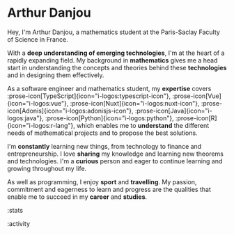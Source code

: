 # Arthur Danjou

Hey, I'm Arthur Danjou, a mathematics student at the Paris-Saclay Faculty of Science in France.

With a **deep understanding of emerging technologies**, I'm at the heart of a rapidly expanding field. My background in **mathematics** gives me a head start in understanding the concepts and theories behind these **technologies** and in designing them effectively.

As a software engineer and mathematics student, my **expertise** covers
:prose-icon[TypeScript]{icon="i-logos:typescript-icon"},
:prose-icon[Vue]{icon="i-logos:vue"},
:prose-icon[Nuxt]{icon="i-logos:nuxt-icon"},
:prose-icon[Adonis]{icon="i-logos:adonisjs-icon"},
:prose-icon[Java]{icon="i-logos:java"},
:prose-icon[Python]{icon="i-logos:python"},
:prose-icon[R]{icon="i-logos:r-lang"}, which enables me to **understand** the different needs of mathematical projects
and to propose the best solutions.

I'm **constantly** learning new things, from technology to finance and entrepreneurship. I love **sharing** my knowledge and learning new theorems and technologies. I'm a **curious** person and eager to continue learning and growing throughout my life.

As well as programming, I enjoy **sport** and **travelling**. My passion, commitment and eagerness to learn and progress are the qualities that enable me to succeed in my **career** and **studies**.

:stats

:activity